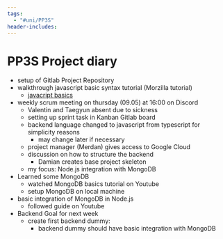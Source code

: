 ```yaml
---
tags:
  - "#uni/PP3S"
header-includes:
---
```

# PP3S Project diary
- setup of Gitlab Project Repository
- walkthrough javascript basic syntax tutorial (Morzilla tutorial)
	- [javacript basics](https://developer.mozilla.org/en-US/docs/Web/JavaScript)
- weekly scrum meeting on thursday (09.05) at 16:00 on Discord
	- Valentin and Taegyun absent due to sickness
	- setting up sprint task in Kanban Gitlab board 
	- backend language changed to javascript from typescript  for simplicity reasons
		- may change later if necessary
	- project manager (Merdan) gives access to Google Cloud
	- discussion on how to structure the backend 
		- Damian creates base project skeleton
	- my focus: Node.js integration with MongoDB 
- Learned some MongoDB 
	- watched MongoDB basics tutorial on Youtube
	- setup MongoDB on local machine
- basic integration of MongoDB in Node.js
	- followed guide on Youtube 
- Backend Goal for next week 
	- create first backend dummy:
		- backend dummy should have basic integration with MongoDB